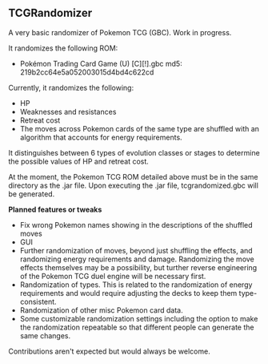 ## TCGRandomizer
A very basic randomizer of Pokemon TCG (GBC). Work in progress.

It randomizes the following ROM:
* Pokémon Trading Card Game (U) [C][!].gbc md5: 219b2cc64e5a052003015d4bd4c622cd

Currently, it randomizes the following:
* HP
* Weaknesses and resistances
* Retreat cost
* The moves across Pokemon cards of the same type are shuffled with an algorithm that accounts for energy requirements.

It distinguishes between 6 types of evolution classes or stages to determine the possible values of HP and retreat cost.

At the moment, the Pokemon TCG ROM detailed above must be in the same directory as the .jar file. Upon executing the .jar file, tcgrandomized.gbc will be generated.

<b>Planned features or tweaks</b>
* Fix wrong Pokemon names showing in the descriptions of the shuffled moves
* GUI
* Further randomization of moves, beyond just shuffling the effects, and randomizing energy requirements and damage. Randomizing the move effects themselves may be a possibility, but turther reverse engineering of the Pokemon TCG duel engine will be necessary first.
* Randomization of types. This is related to the randomization of energy requirements and would require adjusting the decks to keep them type-consistent. 
* Randomization of other misc Pokemon card data.
* Some customizable randomization settings including the option to make the randomization repeatable so that different people can generate the same changes.

Contributions aren't expected but would always be welcome.
